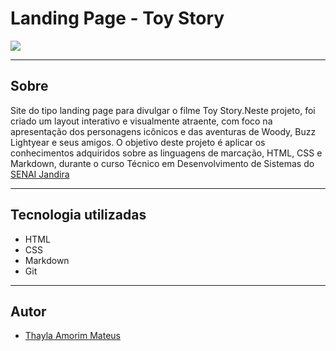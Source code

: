 # Landing Page - Toy Story

![](./img/Captura%20de%20Tela%202024-12-06%20%C3%A0s%2012.21.27.png)

---
## Sobre
Site do tipo landing page para divulgar o filme Toy Story.Neste projeto, foi criado um layout interativo e visualmente atraente, com foco na apresentação dos personagens icônicos e das aventuras de Woody, Buzz Lightyear e seus amigos. O objetivo deste projeto é aplicar os conhecimentos adquiridos sobre as linguagens de marcação, HTML, CSS e Markdown, durante o curso Técnico em Desenvolvimento de Sistemas do [SENAI Jandira](https://sp.senai.br/unidade/jandira/)

---

## Tecnologia utilizadas
- HTML
- CSS
- Markdown
- Git


---


## Autor

- [Thayla Amorim Mateus](https://www.linkedin.com/feed/)
